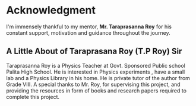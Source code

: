 # Acknowledgment #

I'm immensely thankful to my mentor, **Mr. Taraprasanna Roy** for his constant support, motivation and guidance throughout the journey.

## A Little About of Taraprasana Roy (T.P Roy) Sir ##

Taraprasanna Roy is a Physics Teacher at Govt. Sponsored Public school Palita High School. He is interested in Physics experiments , have a small
lab and a Physics Library in his home. He is private tutor of the author from Grade VIII. A special thanks to Mr. Roy, for supervising this project, and
providing the resources in form of books and research papers required to complete this project.

